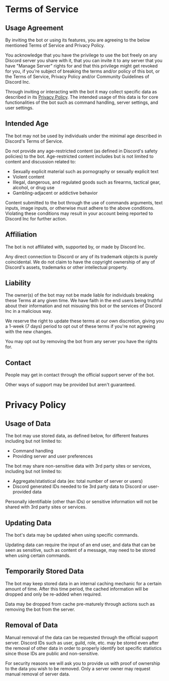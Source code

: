 # Terms of Service

## Usage Agreement

By inviting the bot or using its features, you are agreeing to the below mentioned Terms of Service and Privacy Policy.

You acknowledge that you have the privilege to use the bot freely on any Discord server you share with it, that you can invite it to any server that you have "Manage Server" rights for and that this privilege might get revoked for you, if you're subject of breaking the terms and/or policy of this bot, or the Terms of Service, Privacy Policy and/or Community Guidelines of Discord Inc.

Through inviting or interacting with the bot it may collect specific data as described in its [Privacy Policy](#privacy-policy). The intended usage of this data is for core functionalities of the bot such as command handling, server settings, and user settings.

## Intended Age

The bot may not be used by individuals under the minimal age described in Discord's Terms of Service.

Do not provide any age-restricted content (as defined in Discord's safety policies) to the bot. Age-restricted content includes but is not limited to content and discussion related to:

-   Sexually explicit material such as pornography or sexually explicit text
-   Violent content
-   Illegal, dangerous, and regulated goods such as firearms, tactical gear, alcohol, or drug use
-   Gambling-adjacent or addictive behavior

Content submitted to the bot through the use of commands arguments, text inputs, image inputs, or otherwise must adhere to the above conditions. Violating these conditions may result in your account being reported to Discord Inc for further action.

## Affiliation

The bot is not affiliated with, supported by, or made by Discord Inc.

Any direct connection to Discord or any of its trademark objects is purely coincidental. We do not claim to have the copyright ownership of any of Discord's assets, trademarks or other intellectual property.

## Liability

The owner(s) of the bot may not be made liable for individuals breaking these Terms at any given time. We have faith in the end users being truthful about their information and not misusing this bot or the services of Discord Inc in a malicious way.

We reserve the right to update these terms at our own discretion, giving you a 1-week (7 days) period to opt out of these terms if you're not agreeing with the new changes.

You may opt out by removing the bot from any server you have the rights for.

## Contact

People may get in contact through the official support server of the bot.

Other ways of support may be provided but aren't guaranteed.

# Privacy Policy

## Usage of Data

The bot may use stored data, as defined below, for different features including but not limited to:

-   Command handling
-   Providing server and user preferences

The bot may share non-sensitive data with 3rd party sites or services, including but not limited to:

-   Aggregate/statistical data (ex: total number of server or users)
-   Discord generated IDs needed to tie 3rd party data to Discord or user-provided data

Personally identifiable (other than IDs) or sensitive information will not be shared with 3rd party sites or services.

## Updating Data

The bot's data may be updated when using specific commands.

Updating data can require the input of an end user, and data that can be seen as sensitive, such as content of a message, may need to be stored when using certain commands.

## Temporarily Stored Data

The bot may keep stored data in an internal caching mechanic for a certain amount of time. After this time period, the cached information will be dropped and only be re-added when required.

Data may be dropped from cache pre-maturely through actions such as removing the bot from the server.

## Removal of Data

Manual removal of the data can be requested through the official support server. Discord IDs such as user, guild, role, etc. may be stored even after the removal of other data in order to properly identify bot specific statistics since those IDs are public and non-sensitive.

For security reasons we will ask you to provide us with proof of ownership to the data you wish to be removed. Only a server owner may request manual removal of server data.
